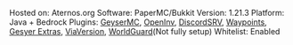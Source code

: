 Hosted on: Aternos.org
Software: PaperMC/Bukkit
Version: 1.21.3
Platform: Java + Bedrock
Plugins: [GeyserMC](https://geysermc.org/), [OpenInv](https://github.com/Jikoo/OpenInv), [DiscordSRV](https://modrinth.com/plugin/discordsrv), [Waypoints](https://modrinth.com/plugin/waypoints), [Gesyer Extras](https://modrinth.com/plugin/geyserextras), [ViaVersion](https://ci.viaversion.com/job/ViaVersion/), [WorldGuard](https://worldguard.enginehub.org/en/latest/)(Not fully setup)
Whitelist: Enabled